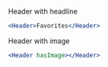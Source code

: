 Header with headline

```jsx
<Header>Favorites</Header>
```

Header with image

```jsx
<Header hasImage></Header>
```
